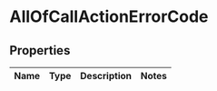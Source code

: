 # AllOfCallActionErrorCode

## Properties
Name | Type | Description | Notes
------------ | ------------- | ------------- | -------------
